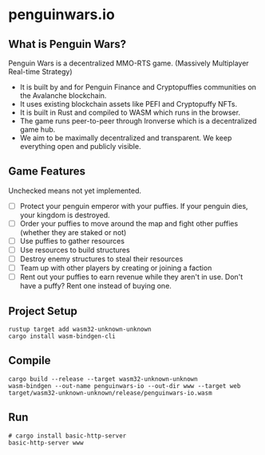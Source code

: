 # penguinwars.io

## What is Penguin Wars?

Penguin Wars is a decentralized MMO-RTS game. (Massively Multiplayer Real-time Strategy) 
- It is built by and for Penguin Finance and Cryptopuffies communities on the Avalanche blockchain. 
- It uses existing blockchain assets like PEFI and Cryptopuffy NFTs.
- It is built in Rust and compiled to WASM which runs in the browser.
- The game runs peer-to-peer through Ironverse which is a decentralized game hub.
- We aim to be maximally decentralized and transparent. We keep everything open and publicly visible.

## Game Features

Unchecked means not yet implemented.

- [ ] Protect your penguin emperor with your puffies. If your penguin dies, your kingdom is destroyed.
- [ ] Order your puffies to move around the map and fight other puffies (whether they are staked or not)
- [ ] Use puffies to gather resources
- [ ] Use resources to build structures
- [ ] Destroy enemy structures to steal their resources
- [ ] Team up with other players by creating or joining a faction
- [ ] Rent out your puffies to earn revenue while they aren't in use. Don't have a puffy? Rent one instead of buying one.

## Project Setup

```
rustup target add wasm32-unknown-unknown
cargo install wasm-bindgen-cli
```

## Compile

```
cargo build --release --target wasm32-unknown-unknown
wasm-bindgen --out-name penguinwars-io --out-dir www --target web target/wasm32-unknown-unknown/release/penguinwars-io.wasm
```

## Run

```
# cargo install basic-http-server
basic-http-server www
```